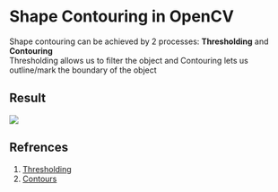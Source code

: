 # Shape Contouring in OpenCV  

Shape contouring can be achieved by 2 processes: **Thresholding** and **Contouring**  
Thresholding allows us to filter the object and Contouring lets us outline/mark the boundary of the object  

## Result  
![](https://github.com/Pranjalmishra30/openCV-Rep/blob/master/Mini-Projects/ShapeContouring/Shape_Detected.png)  

## Refrences  
1. [Thresholding](https://opencv-python-tutroals.readthedocs.io/en/latest/py_tutorials/py_imgproc/py_thresholding/py_thresholding.html)  
2. [Contours](https://docs.opencv.org/trunk/d4/d73/tutorial_py_contours_begin.html)  
